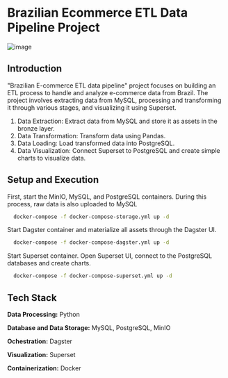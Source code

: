 # Brazilian Ecommerce ETL Data Pipeline Project

![image](https://github.com/user-attachments/assets/9b43f4e0-ca4b-475f-be08-8fe9a994c2fb)


## Introduction
"Brazilian E-commerce ETL data pipeline" project focuses on building an ETL process to handle and analyze e-commerce data from Brazil. The project involves extracting data from MySQL, processing and transforming it through various stages, and visualizing it using Superset. 
1. Data Extraction: Extract data from MySQL and store it as assets in the bronze layer.
2. Data Transformation: Transform data using Pandas.
3. Data Loading: Load transformed data into PostgreSQL.
4. Data Visualization: Connect Superset to PostgreSQL and create simple charts to visualize data.


## Setup and Execution

First, start the MinIO, MySQL, and PostgreSQL containers. During this process, raw data is also uploaded to MySQL

``` bash
  docker-compose -f docker-compose-storage.yml up -d
```
Start Dagster container and materialize all assets through the Dagster UI.
``` bash
  docker-compose -f docker-compose-dagster.yml up -d
```
Start Superset container. Open Superset UI, connect to the PostgreSQL databases and create charts.
``` bash
  docker-compose -f docker-compose-superset.yml up -d
```


## Tech Stack

**Data Processing:** Python

**Database and Data Storage:** MySQL, PostgreSQL, MinIO

**Ochestration:** Dagster

**Visualization:** Superset

**Containerization:** Docker


